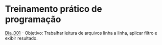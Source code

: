 # Treinamento prático de programação

[Dia_001](https://github.com/spedison/treinamento_programacao/blob/main/dia_001.md) - Objetivo: Trabalhar leitura de arquivos linha a linha, aplicar filtro e exibir resultado. 
